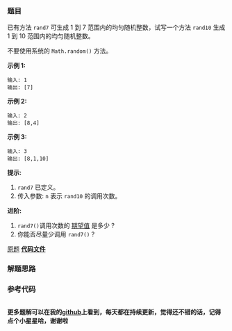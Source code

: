 ### 题目
已有方法 `rand7` 可生成 1 到 7 范围内的均匀随机整数，试写一个方法 `rand10` 生成 1 到 10 范围内的均匀随机整数。

不要使用系统的 `Math.random()` 方法。



**示例 1:**

    
    
    输入: 1
    输出: [7]
    

**示例 2:**

    
    
    输入: 2
    输出: [8,4]
    

**示例 3:**

    
    
    输入: 3
    输出: [8,1,10]
    



**提示:**

  1. `rand7` 已定义。
  2. 传入参数: `n` 表示 `rand10` 的调用次数。



**进阶:**

  1. `rand7()`调用次数的 [期望值](https://en.wikipedia.org/wiki/Expected_value) 是多少 ?
  2. 你能否尽量少调用 `rand7()` ?

[原题](https://leetcode-cn.com/problems/implement-rand10-using-rand7/)    **[代码文件]()**


### 解题思路




### 参考代码

```go


```




**更多题解可以在我的[github](https://github.com/LZH139/leetcode_Go)上看到，每天都在持续更新，觉得还不错的话，记得点个小星星哈，谢谢啦**
